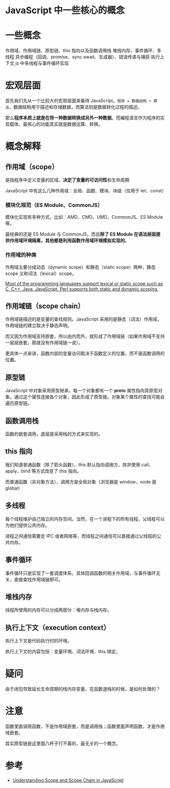 # JavaScript 中一些核心的概念

# 一些概念

作用域、作用域链、原型链、this 指向以及函数调用栈
堆栈内存、事件循环、多线程
异步编程（回调、promise、sync await、生成器）、错误传递与捕获
执行上下文
js 中多线程与事件循环实现

# 宏观层面

首先我们先从一个比较大的宏观层面来看待 JavaScript。`程序 = 数据结构 + 算法`，数据结构用于描述和存储数据，而算法则是数据转化过程的描述。

那么**程序本质上就是在将一种数据转换成另外一种数据**。而编程语言作为程序的实现载体，最核心的功能其实就是数据运算、转换。

# 概念解释

## 作用域（scope）

是指程序中定义变量的区域，**决定了变量的可访问性**和生命周期

JavaScript 中有这么几种作用域：全局、函数、模块、块级（仅用于 let、const）

### 模块化规范（ES Module、CommonJS）

模块化实现有多种方式，比如：AMD、CMD、UMD、CommonJS、ES Module 等。

最经典的还是 ES Module 与 CommonJS，而且**除了 ES Module 在语法层面提供作用域环境隔离，其他都是利用函数作用域环境模拟实现的**。

### 作用域的种类

作用域主要分成动态（dynamic scope）和静态（static scope）两种，静态 scope 又称词法（lexical）scope。

[Most of the programming languages support lexical or static scope such as C, C++, Java, JavaScript. Perl supports both static and dynamic scoping.](https://blog.bitsrc.io/understanding-scope-and-scope-chain-in-javascript-f6637978cf53)

## 作用域链（scope chain）

作用域链描述的是变量的查找规则。JavaScript 采用的是静态（词法）作用域，作用域链的建立取决于静态声明。

而又因为作用域支持嵌套，所以由内而外，就形成了作用域链（如果作用域不支持一层层嵌套，那就没有作用域链一说）。

更具体一点来讲，函数内部的变量访问取决于函数定义的位置，而不是函数调用的位置。

## 原型链

JavaScript 中对象采用原型继承，每一个对象都有一个 **proto** 属性指向其原型对象。通过这个属性连接各个对象，因此形成了原型链。对象某个属性的查找可能会遍历原型链。

## 函数调用栈

函数的嵌套调用，底层是采用栈的方式来实现的。

## this 指向

我们知道普通函数（除了箭头函数），this 默认指向调用方，除非使用 call、apply、bind 等方式改变了 this 指向。

而普通函数（非对象方法），调用方是全局对象（浏览器是 window，node 是 global）

## 多线程

每个线程维护自己独立的内存空间。当然，在一个进程下的所有线程，父线程可以为他们提供公共内存。

进程之间通信需要走 IPC 或者网络等，而线程之间通信可以直接通过父线程的公共内存。

## 事件循环

事件循环只是实现了一套调度体系，具体回调函数的相关作用域，与事件循环无关，直接查找作用域链即可。

## 堆栈内存

线程所使用的内存可以分成两部分：堆内存与栈内存。

## 执行上下文（execution context）

执行上下文是代码执行时的环境。

执行上下文的内容包括：变量环境、词法环境、this 绑定。

# 疑问

由于闭包导致延长生命周期的栈内存变量，在函数退栈的时候，是如何处理的？

# 注意

函数里面调用函数，不是作用域嵌套，而是调用栈；函数里面声明函数，才是作用域嵌套。

其实原型链是这里面八杆子打不着的，最无关的一个概念。

# 参考

-   [Understanding Scope and Scope Chain in JavaScript](https://blog.bitsrc.io/understanding-scope-and-scope-chain-in-javascript-f6637978cf53)
